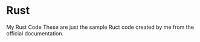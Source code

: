 # Rust
My Rust Code
These are just the sample Ruct code created by me from the official documentation.
